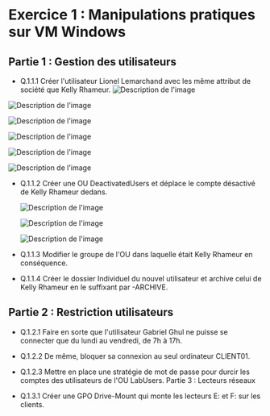 # Exercice 1 : Manipulations pratiques sur VM Windows 

## Partie 1 : Gestion des utilisateurs

- Q.1.1.1 Créer l'utilisateur Lionel Lemarchand avec les même attribut de société que Kelly Rhameur.
![Description de l'image](images/lionel.png)

![Description de l'image](images/lionel1.png)

![Description de l'image](images/lionel2.png)

![Description de l'image](images/lionel3.png)

![Description de l'image](images/lionel4.png)

![Description de l'image](images/exo1.2.png)


- Q.1.1.2 Créer une OU DeactivatedUsers et déplace le compte désactivé de Kelly Rhameur dedans.

  ![Description de l'image](images/OU1.png)

  ![Description de l'image](images/OU3.png)

  ![Description de l'image](images/OU5.png)



- Q.1.1.3 Modifier le groupe de l'OU dans laquelle était Kelly Rhameur en conséquence.

- Q.1.1.4 Créer le dossier Individuel du nouvel utilisateur et archive celui de Kelly Rhameur en le suffixant par -ARCHIVE.

## Partie 2 : Restriction utilisateurs

- Q.1.2.1 Faire en sorte que l'utilisateur Gabriel Ghul ne puisse se connecter que du lundi au vendredi, de 7h à 17h.

- Q.1.2.2 De même, bloquer sa connexion au seul ordinateur CLIENT01.

- Q.1.2.3 Mettre en place une stratégie de mot de passe pour durcir les comptes des utilisateurs de l'OU LabUsers.
Partie 3 : Lecteurs réseaux

- Q.1.3.1 Créer une GPO Drive-Mount qui monte les lecteurs E: et F: sur les clients.

